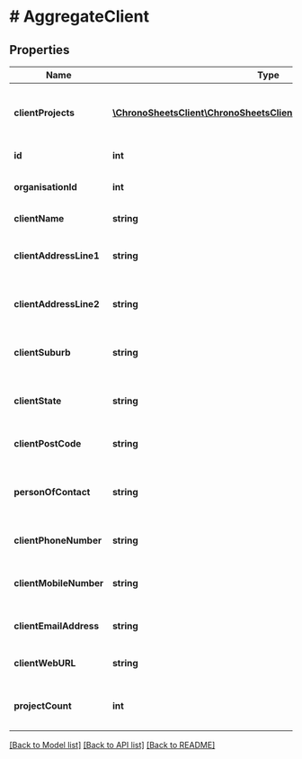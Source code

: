 # # AggregateClient

## Properties

Name | Type | Description | Notes
------------ | ------------- | ------------- | -------------
**clientProjects** | [**\ChronoSheetsClient\ChronoSheetsClientLibModel\AggregateProject[]**](AggregateProject.md) | A list of projects that are under this client | [optional]
**id** | **int** | The ID of the client | [optional]
**organisationId** | **int** | The ID of your organisation | [optional]
**clientName** | **string** | The name of the client | [optional]
**clientAddressLine1** | **string** | The address line 1 of the client | [optional]
**clientAddressLine2** | **string** | The address line 2 of the client | [optional]
**clientSuburb** | **string** | The address suburb of the client | [optional]
**clientState** | **string** | The address state of the client | [optional]
**clientPostCode** | **string** | The postcode of the client | [optional]
**personOfContact** | **string** | The contact person working under the client | [optional]
**clientPhoneNumber** | **string** | The phone number of the client | [optional]
**clientMobileNumber** | **string** | The mobile phone number of the client | [optional]
**clientEmailAddress** | **string** | The email address of the client | [optional]
**clientWebURL** | **string** | The website URL of the client | [optional]
**projectCount** | **int** | The number of projects under the client | [optional]

[[Back to Model list]](../../README.md#models) [[Back to API list]](../../README.md#endpoints) [[Back to README]](../../README.md)
